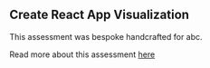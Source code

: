 ## Create React App Visualization

This assessment was bespoke handcrafted for abc.

Read more about this assessment [here](https://react.eogresources.com)
